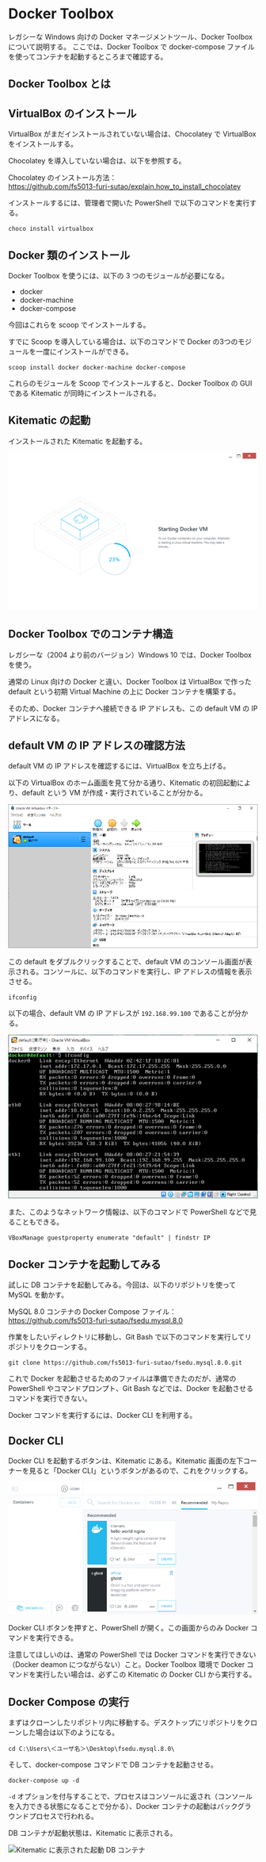 # Docker Toolbox 
レガシーな Windows 向けの Docker マネージメントツール、Docker Toolbox について説明する。
ここでは、Docker Toolbox で docker-compose ファイルを使ってコンテナを起動するところまで確認する。

## Docker Toolbox とは 

## VirtualBox のインストール
VirtualBox がまだインストールされていない場合は、Chocolatey で VirtualBox をインストールする。

Chocolatey を導入していない場合は、以下を参照する。

Chocolatey のインストール方法：  
https://github.com/fs5013-furi-sutao/explain.how_to_install_chocolatey

インストールするには、管理者で開いた PowerShell で以下のコマンドを実行する。

```console
choco install virtualbox
```

## Docker 類のインストール
Docker Toolbox を使うには、以下の 3 つのモジュールが必要になる。
- docker
- docker-machine
- docker-compose

今回はこれらを scoop でインストールする。


すでに Scoop を導入している場合は、以下のコマンドで Docker の3つのモジュールを一度にインストールができる。

```console
scoop install docker docker-machine docker-compose
```

これらのモジュールを Scoop でインストールすると、Docker Toolbox の GUI である Kitematic が同時にインストールされる。

## Kitematic の起動
インストールされた Kitematic を起動する。

![Kitematic の初回起動](./kitematic_first_run.png) 

## Docker Toolbox でのコンテナ構造
レガシーな（2004 より前のバージョン）Windows 10 では、Docker Toolbox を使う。

通常の Linux 向けの Docker と違い、Docker Toolbox は VirtualBox で作った default という初期 Virtual Machine の上に Docker コンテナを構築する。

そのため、Docker コンテナへ接続できる IP アドレスも、この default VM の IP アドレスになる。

## default VM の IP アドレスの確認方法
default VM の IP アドレスを確認するには、VirtualBox を立ち上げる。

以下の VirtualBox のホーム画面を見て分かる通り、Kitematic の初回起動により、default という VM が作成・実行されていることが分かる。

![VirtualBox のホーム画面](./virtualbox_home.png)

この default をダブルクリックすることで、default VM のコンソール画面が表示される。コンソールに、以下のコマンドを実行し、IP アドレスの情報を表示させる。

```console
ifconfig
```

以下の場合、default VM の IP アドレスが `192.168.99.100` であることが分かる。

![VirtualBox の default VM のコンソール画面](./virtualbox_default_vm_console.png)

また、このようなネットワーク情報は、以下のコマンドで PowerShell などで見ることもできる。

```console
VBoxManage guestproperty enumerate "default" | findstr IP
```

## Docker コンテナを起動してみる
試しに DB コンテナを起動してみる。今回は、以下のリポジトリを使って MySQL を動かす。

MySQL 8.0 コンテナの Docker Compose ファイル：  
https://github.com/fs5013-furi-sutao/fsedu.mysql.8.0

作業をしたいディレクトリに移動し、Git Bash で以下のコマンドを実行してリポジトリをクローンする。

```console
git clone https://github.com/fs5013-furi-sutao/fsedu.mysql.8.0.git
```

これで Docker を起動させるためのファイルは準備できたのだが、通常の PowerShell やコマンドプロンプト、Git Bash などでは、Docker を起動させるコマンドを実行できない。

Docker コマンドを実行するには、Docker CLI を利用する。

## Docker CLI
Docker CLI を起動するボタンは、Kitematic にある。Kitematic 画面の左下コーナーを見ると「Docker CLI」というボタンがあるので、これをクリックする。

![Kitematic にある Docker CLI ボタン](./docker_cli_button.png)

Docker CLI ボタンを押すと、PowerShell が開く。この画面からのみ Docker コマンドを実行できる。

注意してほしいのは、通常の PowerShell では Docker コマンドを実行できない（Docker deamon につながらない）こと。Docker Toolbox 環境で Docker コマンドを実行したい場合は、必ずこの Kitematic の Docker CLI から実行する。

## Docker Compose の実行
まずはクローンしたリポジトリ内に移動する。デスクトップにリポジトリをクローンした場合は以下のようになる。

```console
cd C:\Users\＜ユーザ名＞\Desktop\fsedu.mysql.8.0\
```

そして、docker-compose コマンドで DB コンテナを起動させる。

```console
docker-compose up -d
```

`-d` オプションを付与することで、プロセスはコンソールに返され（コンソールを入力できる状態になることで分かる）、Docker コンテナの起動はバックグラウンドプロセスで行われる。

DB コンテナが起動状態は、Kitematic に表示される。

![Kitematic に表示された起動 DB コンテナ](./display_db_container_on_kitematic)



